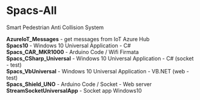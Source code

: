 # Spacs-All
Smart Pedestrian Anti Collision System


<b>AzureIoT_Messages</b> - get messages from IoT Azure Hub <br>
<b>Spacs10 </b> - Windows 10 Universal Application - C# <br>
<b>Spacs_CAR_MKR1000</b> - Arduino Code / Wifi Firmata  <br>
<b>Spacs_CSharp_Universal</b> - Windows 10 Universal Application - C# (socket - test) <br>
<b>Spacs_VbUniversal</b> - Windows 10 Universal Application - VB.NET (web - test) <br>
<b>Spacs_Shield_UNO</b> - Arduino Code / Socket - Web server <br>
<b>StreamSocketUniversalApp</b> - Socket app Windows10  <br>

